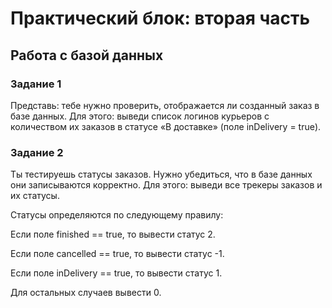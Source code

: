 # Практический блок: вторая часть

## Работа с базой данных

### Задание 1
Представь: тебе нужно проверить, отображается ли созданный заказ в базе данных.
Для этого: выведи список логинов курьеров с количеством их заказов в статусе «В доставке» (поле inDelivery = true). 

### Задание 2
Ты тестируешь статусы заказов. Нужно убедиться, что в базе данных они записываются корректно.
Для этого: выведи все трекеры заказов и их статусы. 

Статусы определяются по следующему правилу:

Если поле finished == true, то вывести статус 2.

Если поле canсelled == true, то вывести статус -1.

Если поле inDelivery == true, то вывести статус 1.

Для остальных случаев вывести 0.
